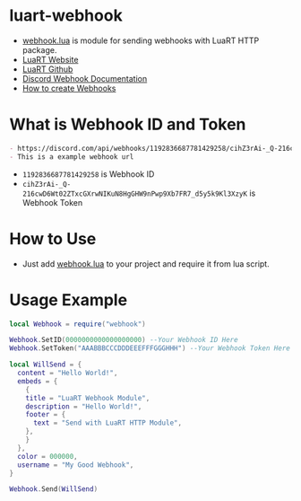 # luart-webhook
- [webhook.lua](https://github.com/zeykatecool/luart-webhook/blob/main/webhook.lua) is module for sending webhooks with LuaRT HTTP package.
- [LuaRT Website](https://luart.org/)
- [LuaRT Github](https://github.com/samyeyo/LuaRT)
- [Discord Webhook Documentation](https://discord.com/developers/docs/resources/webhook)
- [How to create Webhooks](https://support.discord.com/hc/en-us/articles/228383668-Intro-to-Webhooks)

# What is Webhook ID and Token
```md
- https://discord.com/api/webhooks/1192836687781429258/cihZ3rAi-_Q-216cwD6Wt02ZTxcGXrwNIKuN8HgGHW9nPwp9Xb7FR7_d5y5k9Kl3XzyK
- This is a example webhook url
```
- `1192836687781429258` is Webhook ID
- `cihZ3rAi-_Q-216cwD6Wt02ZTxcGXrwNIKuN8HgGHW9nPwp9Xb7FR7_d5y5k9Kl3XzyK` is Webhook Token

# How to Use
- Just add [webhook.lua](https://github.com/zeykatecool/luart-webhook/blob/main/webhook.lua) to your project and require it from lua script.

# Usage Example
```lua
local Webhook = require("webhook")

Webhook.SetID(0000000000000000000) --Your Webhook ID Here
Webhook.SetToken("AAABBBCCCDDDEEEFFFGGGHHH") --Your Webhook Token Here

local WillSend = {
  content = "Hello World!",
  embeds = {
    {
    title = "LuaRT Webhook Module",
    description = "Hello World!",
    footer = {
      text = "Send with LuaRT HTTP Module",
    },
    }
  },
  color = 000000,
  username = "My Good Webhook",
}

Webhook.Send(WillSend)
```
